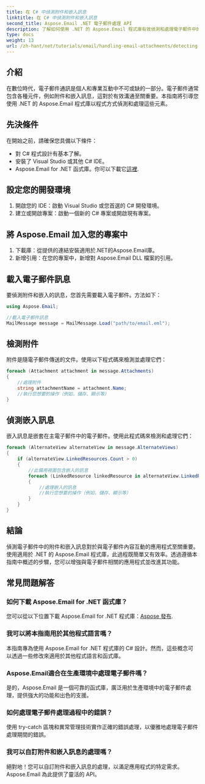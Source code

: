 ```yaml
---
title: 在 C# 中偵測附件和嵌入訊息
linktitle: 在 C# 中偵測附件和嵌入訊息
second_title: Aspose.Email .NET 電子郵件處理 API
description: 了解如何使用 .NET 的 Aspose.Email 程式庫有效偵測和處理電子郵件中的附件和嵌入訊息。本綜合指南涵蓋了設定。
type: docs
weight: 13
url: /zh-hant/net/tutorials/email/handling-email-attachments/detecting-attachment-and-embedded-message-in-csharp/
---
```

## 介紹

在數位時代，電子郵件通訊是個人和專業互動中不可或缺的一部分。電子郵件通常包含各種元件，例如附件和嵌入訊息，這對於有效溝通至關重要。本指南將引導您使用 .NET 的 Aspose.Email 程式庫以程式方式偵測和處理這些元素。

## 先決條件

在開始之前，請確保您具備以下條件：

- 對 C# 程式設計有基本了解。
- 安裝了 Visual Studio 或其他 C# IDE。
- Aspose.Email for .NET 函式庫。你可以下載它[這裡](https://products.aspose.com/email/net).

## 設定您的開發環境

1. 開啟您的 IDE：啟動 Visual Studio 或您首選的 C# 開發環境。
2. 建立或開啟專案：啟動一個新的 C# 專案或開啟現有專案。

## 將 Aspose.Email 加入您的專案中

1. 下載庫：從提供的連結安裝適用於.NET的Aspose.Email庫。
2. 新增引用：在您的專案中，新增對 Aspose.Email DLL 檔案的引用。

## 載入電子郵件訊息

要偵測附件和嵌入的訊息，您首先需要載入電子郵件。方法如下：

```csharp
using Aspose.Email;

//載入電子郵件訊息
MailMessage message = MailMessage.Load("path/to/email.eml");
```

## 檢測附件

附件是隨電子郵件傳送的文件。使用以下程式碼來檢測並處理它們：

```csharp
foreach (Attachment attachment in message.Attachments)
{
    //處理附件
    string attachmentName = attachment.Name;
    //執行您想要的操作（例如，儲存、顯示等）
}
```

## 偵測嵌入訊息

嵌入訊息是嵌套在主電子郵件中的電子郵件。使用此程式碼來檢測和處理它們：

```csharp
foreach (AlternateView alternateView in message.AlternateViews)
{
    if (alternateView.LinkedResources.Count > 0)
    {
        //此備用視圖包含嵌入的訊息
        foreach (LinkedResource linkedResource in alternateView.LinkedResources)
        {
            //處理嵌入的訊息
            //執行您想要的操作（例如，儲存、顯示等）
        }
    }
}
```

## 結論

偵測電子郵件中的附件和嵌入訊息對於與電子郵件內容互動的應用程式至關重要。使用適用於 .NET 的 Aspose.Email 程式庫，此過程既簡單又有效率。透過遵循本指南中概述的步驟，您可以增強與電子郵件相關的應用程式並改進其功能。

## 常見問題解答

### 如何下載 Aspose.Email for .NET 函式庫？

您可以從以下位置下載 Aspose.Email for .NET 程式庫：[Aspose 發布](https://releases.aspose.com/email/net/).

### 我可以將本指南用於其他程式語言嗎？

本指南專為使用 Aspose.Email for .NET 程式庫的 C# 設計。然而，這些概念可以透過一些修改來適用於其他程式語言和函式庫。

### Aspose.Email適合在生產環境中處理電子郵件嗎？

是的，Aspose.Email 是一個可靠的函式庫，廣泛用於生產環境中的電子郵件處理，提供強大的功能和出色的支援。

### 如何處理電子郵件處理過程中的錯誤？

使用 try-catch 區塊和異常管理技術實作正確的錯誤處理，以優雅地處理電子郵件處理期間的錯誤。

### 我可以自訂附件和嵌入訊息的處理嗎？

絕對地！您可以自訂附件和嵌入訊息的處理，以滿足應用程式的特定需求。 Aspose.Email 為此提供了靈活的 API。
